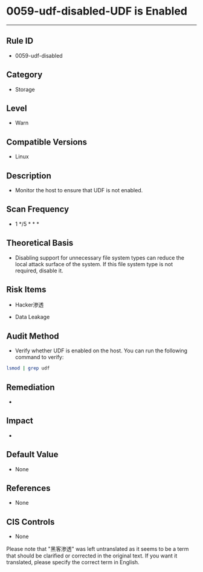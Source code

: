 # 0059-udf-disabled-UDF is Enabled
---

## Rule ID

- 0059-udf-disabled


## Category

- Storage


## Level

- Warn


## Compatible Versions

- Linux


## Description

- Monitor the host to ensure that UDF is not enabled.


## Scan Frequency

- 1 */5 * * *


## Theoretical Basis

- Disabling support for unnecessary file system types can reduce the local attack surface of the system. If this file system type is not required, disable it.


## Risk Items

- Hacker渗透

- Data Leakage


## Audit Method

- Verify whether UDF is enabled on the host. You can run the following command to verify:

```bash
lsmod | grep udf
```


## Remediation

- 


## Impact

- 


## Default Value

- None


## References

- None


## CIS Controls

- None

Please note that "黑客渗透" was left untranslated as it seems to be a term that should be clarified or corrected in the original text. If you want it translated, please specify the correct term in English.